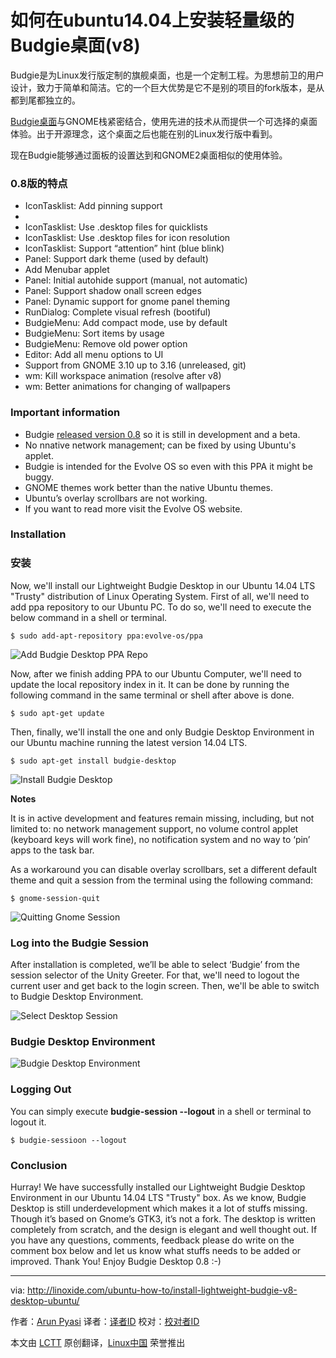 如何在ubuntu14.04上安装轻量级的Budgie桌面(v8)
================================================================================
Budgie是为Linux发行版定制的旗舰桌面，也是一个定制工程。为思想前卫的用户设计，致力于简单和简洁。它的一个巨大优势是它不是别的项目的fork版本，是从都到尾都独立的。

[Budgie桌面][1]与GNOME栈紧密结合，使用先进的技术从而提供一个可选择的桌面体验。出于开源理念，这个桌面之后也能在别的Linux发行版中看到。

现在Budgie能够通过面板的设置达到和GNOME2桌面相似的使用体验。

### 0.8版的特点 ###

- IconTasklist: Add pinning support
- 
- IconTasklist: Use .desktop files for quicklists
- IconTasklist: Use .desktop files for icon resolution
- IconTasklist: Support “attention” hint (blue blink)
- Panel: Support dark theme (used by default)
- Add Menubar applet
- Panel: Initial autohide support (manual, not automatic)
- Panel: Support shadow onall screen edges
- Panel: Dynamic support for gnome panel theming
- RunDialog: Complete visual refresh (bootiful)
- BudgieMenu: Add compact mode, use by default
- BudgieMenu: Sort items by usage
- BudgieMenu: Remove old power option
- Editor: Add all menu options to UI
- Support from GNOME 3.10 up to 3.16 (unreleased, git)
- wm: Kill workspace animation (resolve after v8)
- wm: Better animations for changing of wallpapers

### Important information ###

- Budgie [released version 0.8][2] so it is still in development and a beta.
- No nnative network management; can be fixed by using Ubuntu's applet.
- Budgie is intended for the Evolve OS so even with this PPA it might be buggy.
- GNOME themes work better than the native Ubuntu themes.
- Ubuntu’s overlay scrollbars are not working.
- If you want to read more visit the Evolve OS website.

### Installation ###
### 安装 ###

Now, we'll install our Lightweight Budgie Desktop in our Ubuntu 14.04 LTS "Trusty" distribution of Linux Operating System. First of all, we'll need to add ppa repository to our Ubuntu PC. To do so, we'll need to execute the below command in a shell or terminal.

    $ sudo add-apt-repository ppa:evolve-os/ppa

![Add Budgie Desktop PPA Repo](http://blog.linoxide.com/wp-content/uploads/2015/01/budgie-desktop-ppa.png)

Now, after we finish adding PPA to our Ubuntu Computer, we'll need to update the local repository index in it. It can be done by running the following command in the same terminal or shell after above is done.

    $ sudo apt-get update

Then, finally, we'll install the one and only Budgie Desktop Environment in our Ubuntu machine running the latest version 14.04 LTS.

    $ sudo apt-get install budgie-desktop

![Install Budgie Desktop](http://blog.linoxide.com/wp-content/uploads/2015/02/install-budgie-desktop.png)

**Notes**

It is in active development and features remain missing, including, but not limited to: no network management support, no volume control applet (keyboard keys will work fine), no notification system and no way to ‘pin’ apps to the task bar.

As a workaround you can disable overlay scrollbars, set a different default theme and quit a session from the terminal using the following command:

    $ gnome-session-quit

![Quitting Gnome Session](http://blog.linoxide.com/wp-content/uploads/2015/02/gnome-seesion-quit.png)

### Log into the Budgie Session ###

After installation is completed, we’ll be able to select ‘Budgie’ from the session selector of the Unity Greeter. For that, we'll need to logout the current user and get back  to the login screen. Then, we'll be able to switch to Budgie Desktop Environment.

![Select Desktop Session](http://blog.linoxide.com/wp-content/uploads/2015/02/session-select.png)

### Budgie Desktop Environment ###

![Budgie Desktop Environment](http://blog.linoxide.com/wp-content/uploads/2015/02/budgie-desktop.png)

### Logging Out ###

You can simply execute **budgie-session --logout** in a shell or terminal to logout it.

    $ budgie-sessioon --logout

### Conclusion ###

Hurray! We have successfully installed our Lightweight Budgie Desktop Environment in our Ubuntu 14.04 LTS "Trusty" box. As we know, Budgie Desktop is still underdevelopment which makes it a lot of stuffs missing. Though it’s based on Gnome’s GTK3, it’s not a fork. The desktop is written completely from scratch, and the design is elegant and well thought out. If you have any questions, comments, feedback please do write on the comment box below and let us know what stuffs needs to be added or improved. Thank You! Enjoy Budgie Desktop 0.8 :-)

--------------------------------------------------------------------------------

via: http://linoxide.com/ubuntu-how-to/install-lightweight-budgie-v8-desktop-ubuntu/

作者：[Arun Pyasi][a]
译者：[译者ID](https://github.com/译者ID)
校对：[校对者ID](https://github.com/校对者ID)

本文由 [LCTT](https://github.com/LCTT/TranslateProject) 原创翻译，[Linux中国](http://linux.cn/) 荣誉推出

[a]:http://linoxide.com/author/arunp/
[1]:https://evolve-os.com/budgie/
[2]:https://evolve-os.com/2014/11/16/courageous-budgie-v8-released/
